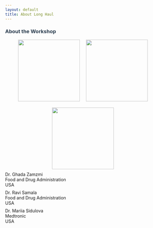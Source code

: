 ```yaml
---
layout: default
title: About Long Haul
---
```

<div class="post">
    <h3 class="pageTitle" style="color: #2c3e50;">About the Workshop</h3>
     <div style="display: flex; justify-content: center; gap: 20px; flex-wrap: wrap;">
    <img src="{{ '/assets/img/Ghada.jpg' | relative_url }}" alt="" style="width: 200px; height: auto;">
    <img src="{{ '/assets/img/Ravi.jpg' | relative_url }}" alt="" style="width: 200px; height: auto;">
    <img src="{{ '/assets/img/Mariia.jpg' | relative_url }}" alt="" style="width: 200px; height: auto;">
    </div>
    <div style="margin-top: 8px;">Dr. Ghada Zamzmi <br>Food and Drug Administration <br> USA</div>
    <div style="margin-top: 8px;">Dr. Ravi Samala <br>Food and Drug Administration <br> USA </div>
    <div style="margin-top: 8px;">Dr. Mariia Sidulova <br> Medtronic <br> USA </div>
    
</div>
